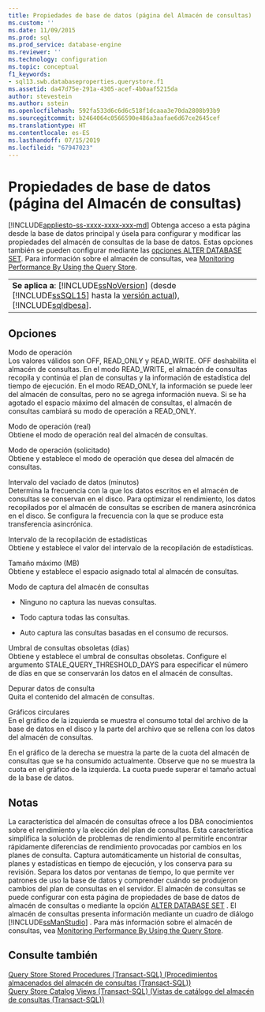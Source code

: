 ```yaml
---
title: Propiedades de base de datos (página del Almacén de consultas) | Microsoft Docs
ms.custom: ''
ms.date: 11/09/2015
ms.prod: sql
ms.prod_service: database-engine
ms.reviewer: ''
ms.technology: configuration
ms.topic: conceptual
f1_keywords:
- sql13.swb.databaseproperties.querystore.f1
ms.assetid: da47d75e-291a-4305-acef-4b0aaf5215da
author: stevestein
ms.author: sstein
ms.openlocfilehash: 592fa533d6c6d6c518f1dcaaa3e70da2808b93b9
ms.sourcegitcommit: b2464064c0566590e486a3aafae6d67ce2645cef
ms.translationtype: HT
ms.contentlocale: es-ES
ms.lasthandoff: 07/15/2019
ms.locfileid: "67947023"
---
```

# <a name="database-properties-query-store-page"></a>Propiedades de base de datos (página del Almacén de consultas)
[!INCLUDE[appliesto-ss-xxxx-xxxx-xxx-md](../../includes/appliesto-ss-xxxx-xxxx-xxx-md.md)]
  Obtenga acceso a esta página desde la base de datos principal y úsela para configurar y modificar las propiedades del almacén de consultas de la base de datos. Estas opciones también se pueden configurar mediante las [opciones ALTER DATABASE SET](../../t-sql/statements/alter-database-transact-sql-set-options.md). Para información sobre el almacén de consultas, vea [Monitoring Performance By Using the Query Store](../../relational-databases/performance/monitoring-performance-by-using-the-query-store.md).  
  
||  
|-|  
|**Se aplica a**: [!INCLUDE[ssNoVersion](../../includes/ssnoversion-md.md)] (desde [!INCLUDE[ssSQL15](../../includes/sssql15-md.md)] hasta la [versión actual](https://go.microsoft.com/fwlink/p/?LinkId=299658)), [!INCLUDE[sqldbesa](../../includes/sqldbesa-md.md)].|  
  
## <a name="options"></a>Opciones  
 Modo de operación  
 Los valores válidos son OFF, READ_ONLY y READ_WRITE. OFF deshabilita el almacén de consultas. En el modo READ_WRITE, el almacén de consultas recopila y continúa el plan de consultas y la información de estadística del tiempo de ejecución. En el modo READ_ONLY, la información se puede leer del almacén de consultas, pero no se agrega información nueva. Si se ha agotado el espacio máximo del almacén de consultas, el almacén de consultas cambiará su modo de operación a READ_ONLY.  
  
 Modo de operación (real)  
 Obtiene el modo de operación real del almacén de consultas.  
  
 Modo de operación (solicitado)  
 Obtiene y establece el modo de operación que desea del almacén de consultas.  
  
 Intervalo del vaciado de datos (minutos)  
 Determina la frecuencia con la que los datos escritos en el almacén de consultas se conservan en el disco. Para optimizar el rendimiento, los datos recopilados por el almacén de consultas se escriben de manera asincrónica en el disco. Se configura la frecuencia con la que se produce esta transferencia asincrónica.  
  
 Intervalo de la recopilación de estadísticas  
 Obtiene y establece el valor del intervalo de la recopilación de estadísticas.  
  
 Tamaño máximo (MB)  
 Obtiene y establece el espacio asignado total al almacén de consultas.  
  
 Modo de captura del almacén de consultas  
 -   Ninguno no captura las nuevas consultas.  
  
-   Todo captura todas las consultas.  
  
-   Auto captura las consultas basadas en el consumo de recursos.  
  
 Umbral de consultas obsoletas (días)  
 Obtiene y establece el umbral de consultas obsoletas. Configure el argumento STALE_QUERY_THRESHOLD_DAYS para especificar el número de días en que se conservarán los datos en el almacén de consultas.  
  
 Depurar datos de consulta  
 Quita el contenido del almacén de consultas.  
  
 Gráficos circulares  
 En el gráfico de la izquierda se muestra el consumo total del archivo de la base de datos en el disco y la parte del archivo que se rellena con los datos del almacén de consultas.  
  
 En el gráfico de la derecha se muestra la parte de la cuota del almacén de consultas que se ha consumido actualmente. Observe que no se muestra la cuota en el gráfico de la izquierda. La cuota puede superar el tamaño actual de la base de datos.  
  
## <a name="remarks"></a>Notas  
 La característica del almacén de consultas ofrece a los DBA conocimientos sobre el rendimiento y la elección del plan de consultas. Esta característica simplifica la solución de problemas de rendimiento al permitirle encontrar rápidamente diferencias de rendimiento provocadas por cambios en los planes de consulta. Captura automáticamente un historial de consultas, planes y estadísticas en tiempo de ejecución, y los conserva para su revisión. Separa los datos por ventanas de tiempo, lo que permite ver patrones de uso la base de datos y comprender cuándo se produjeron cambios del plan de consultas en el servidor. El almacén de consultas se puede configurar con esta página de propiedades de base de datos de almacén de consultas o mediante la opción [ALTER DATABASE SET](../../t-sql/statements/alter-database-transact-sql-set-options.md) . El almacén de consultas presenta información mediante un cuadro de diálogo [!INCLUDE[ssManStudio](../../includes/ssmanstudio-md.md)] . Para más información sobre el almacén de consultas, vea [Monitoring Performance By Using the Query Store](../../relational-databases/performance/monitoring-performance-by-using-the-query-store.md).  
  
## <a name="see-also"></a>Consulte también  
 [Query Store Stored Procedures &#40;Transact-SQL&#41; (Procedimientos almacenados del almacén de consultas &#40;Transact-SQL&#41;)](../../relational-databases/system-stored-procedures/query-store-stored-procedures-transact-sql.md)   
 [Query Store Catalog Views &#40;Transact-SQL&#41; (Vistas de catálogo del almacén de consultas &#40;Transact-SQL&#41;)](../../relational-databases/system-catalog-views/query-store-catalog-views-transact-sql.md)  
